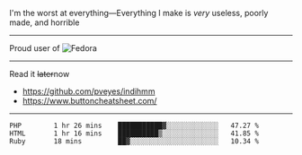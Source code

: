 I'm the worst at everything—Everything I make is *very* useless, poorly made, and horrible

___
Proud user of ![Fedora](https://img.shields.io/badge/-Fedora-blue?style=flat-square&logo=fedora)

___
Read it <s>later</s>now
- https://github.com/pveyes/indihmm
- https://www.buttoncheatsheet.com/

___
<!--START_SECTION:waka-->
```text
PHP        1 hr 26 mins    ███████████▓░░░░░░░░░░░░░   47.27 % 
HTML       1 hr 16 mins    ██████████▒░░░░░░░░░░░░░░   41.85 % 
Ruby       18 mins         ██▓░░░░░░░░░░░░░░░░░░░░░░   10.34 % 
```
<!--END_SECTION:waka-->
